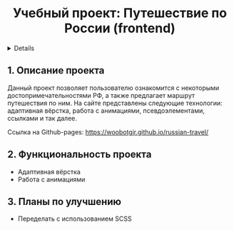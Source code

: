 <h1 align="center">Учебный проект: Путешествие по России (frontend)</h1>

<a name="summary">
  <details>
    <summary>Оглавление</summary>
    <ol>
      <li><a href="#project-description">Описание проекта</a></li>
      <li><a href="#project-installation">Эксплуатация проекта</a></li>
      <li><a href="#project-functionality">Функциональность проекта</a></li>
      <li><a href="#project-enhancement">Планы по улучшению</a></li>
    </ol>
  </details>
</a>

<a name="project-description"><h2>1. Описание проекта</h2></a>
Данный проект позволяет пользователю ознакомится с некоторыми достопримечательностями РФ, а также предлагает маршрут путешествия по ним.  На сайте представлены следующие технологии: адаптивная вёрстка, работа с анимациями, псевдоэлементами, ссылками и так далее.

Ссылка на Github-pages: https://woobotgjr.github.io/russian-travel/


<a name="functionality"><h2>2. Функциональность проекта</h2></a>

- Адаптивная вёрстка
- Работа с анимациями

<a name="enhancement"><h2>3. Планы по улучшению</h2></a>

- Переделать с использованием SCSS
